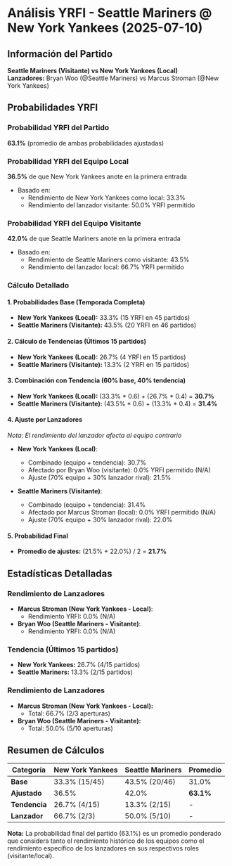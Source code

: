 # Análisis YRFI - Seattle Mariners @ New York Yankees (2025-07-10)

## Información del Partido
**Seattle Mariners (Visitante) vs New York Yankees (Local)**  
**Lanzadores:** Bryan Woo (@Seattle Mariners) vs Marcus Stroman (@New York Yankees)

## Probabilidades YRFI

### Probabilidad YRFI del Partido
**63.1%** (promedio de ambas probabilidades ajustadas)

### Probabilidad YRFI del Equipo Local
**36.5%** de que New York Yankees anote en la primera entrada
- Basado en:
  - Rendimiento de New York Yankees como local: 33.3%
  - Rendimiento del lanzador visitante: 50.0% YRFI permitido

### Probabilidad YRFI del Equipo Visitante
**42.0%** de que Seattle Mariners anote en la primera entrada
- Basado en:
  - Rendimiento de Seattle Mariners como visitante: 43.5%
  - Rendimiento del lanzador local: 66.7% YRFI permitido

### Cálculo Detallado

#### 1. Probabilidades Base (Temporada Completa)
- **New York Yankees (Local):** 33.3% (15 YRFI en 45 partidos)
- **Seattle Mariners (Visitante):** 43.5% (20 YRFI en 46 partidos)

#### 2. Cálculo de Tendencias (Últimos 15 partidos)
- **New York Yankees (Local):** 26.7% (4 YRFI en 15 partidos)
- **Seattle Mariners (Visitante):** 13.3% (2 YRFI en 15 partidos)

#### 3. Combinación con Tendencia (60% base, 40% tendencia)
- **New York Yankees (Local):** (33.3% * 0.6) + (26.7% * 0.4) = **30.7%**
- **Seattle Mariners (Visitante):** (43.5% * 0.6) + (13.3% * 0.4) = **31.4%**

#### 4. Ajuste por Lanzadores
*Nota: El rendimiento del lanzador afecta al equipo contrario*

- **New York Yankees (Local)**:
  - Combinado (equipo + tendencia): 30.7%
  - Afectado por Bryan Woo (visitante): 0.0% YRFI permitido (N/A)
  - Ajuste (70% equipo + 30% lanzador rival): 21.5%

- **Seattle Mariners (Visitante)**:
  - Combinado (equipo + tendencia): 31.4%
  - Afectado por Marcus Stroman (local): 0.0% YRFI permitido (N/A)
  - Ajuste (70% equipo + 30% lanzador rival): 22.0%

#### 5. Probabilidad Final
- **Promedio de ajustes:** (21.5% + 22.0%) / 2 = **21.7%**

## Estadísticas Detalladas


### Rendimiento de Lanzadores
- **Marcus Stroman (New York Yankees - Local)**:
  - Rendimiento YRFI: 0.0% (N/A)
- **Bryan Woo (Seattle Mariners - Visitante)**:
  - Rendimiento YRFI: 0.0% (N/A)
### Tendencia (Últimos 15 partidos)
- **New York Yankees:** 26.7% (4/15 partidos)
- **Seattle Mariners:** 13.3% (2/15 partidos)

### Rendimiento de Lanzadores
- **Marcus Stroman (New York Yankees - Local):**
  - Total: 66.7% (2/3 aperturas)
- **Bryan Woo (Seattle Mariners - Visitante):**
  - Total: 50.0% (5/10 aperturas)

## Resumen de Cálculos
| Categoría | New York Yankees     | Seattle Mariners     | Promedio |
|-----------|----------------------|----------------------|----------|
| **Base** | 33.3% (15/45) | 43.5% (20/46) | 31.0% |
| **Ajustado** | 36.5% | 42.0% | **63.1%** |
| **Tendencia** | 26.7% (4/15) | 13.3% (2/15) | - |
| **Lanzador** | 66.7% (2/3) | 50.0% (5/10) | - |

**Nota:** La probabilidad final del partido (63.1%) es un promedio ponderado que considera tanto el rendimiento histórico de los equipos como el rendimiento específico de los lanzadores en sus respectivos roles (visitante/local).